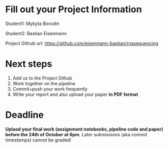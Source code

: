 # Fill out your Project Information

Student1: Mykyta Borodin

Student2: Bastian Eisenmann

Project Github url: https://github.com/eisenmann-bastian/rnasequencing


# Next steps

1. Add us to the Project Github
2. Work together on the pipeline
3. Commit+push your work frequently
4. Write your report and also upload your paper **in PDF format**



# Deadline

**Uplaod your final work (assignment notebooks, pipeline code and paper) before the 24th of October at 6pm**.
Later submissions (aka commit timestamps) cannot be graded!
